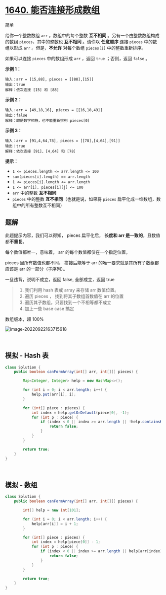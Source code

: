 # [1640. 能否连接形成数组](https://leetcode.cn/problems/check-array-formation-through-concatenation/)

简单

给你一个整数数组 `arr` ，数组中的每个整数 **互不相同** 。另有一个由整数数组构成的数组 `pieces`，其中的整数也 **互不相同** 。请你以 **任意顺序** 连接 `pieces` 中的数组以形成 `arr` 。但是，**不允许** 对每个数组 `pieces[i]` 中的整数重新排序。

如果可以连接 `pieces` 中的数组形成 `arr` ，返回 `true` ；否则，返回 `false` 。

 

**示例 1：**

```
输入：arr = [15,88], pieces = [[88],[15]]
输出：true
解释：依次连接 [15] 和 [88]
```

**示例 2：**

```
输入：arr = [49,18,16], pieces = [[16,18,49]]
输出：false
解释：即便数字相符，也不能重新排列 pieces[0]
```

**示例 3：**

```
输入：arr = [91,4,64,78], pieces = [[78],[4,64],[91]]
输出：true
解释：依次连接 [91]、[4,64] 和 [78]
```

 

**提示：**

- `1 <= pieces.length <= arr.length <= 100`
- `sum(pieces[i].length) == arr.length`
- `1 <= pieces[i].length <= arr.length`
- `1 <= arr[i], pieces[i][j] <= 100`
- `arr` 中的整数 **互不相同**
- `pieces` 中的整数 **互不相同**（也就是说，如果将 `pieces` 扁平化成一维数组，数组中的所有整数互不相同）



## 题解

此题提示内容，我们可以得知， pieces 扁平化后， **长度和 arr 是一致的**，且数值都**不重复**。

每个数值都唯一，意味着， arr 的每个数值都仅在一个指定位置。 

pieces  里所有数值也都不同， 拼接后能等于 arr 的唯一要求就是其所有子数组都应该是 arr 的一部分（子序列）。 

一旦违背，说明不成立，返回 false, 全部成立，返回 true

> 1. 我们利用  hash 表或 array  来存储 arr 数值位置。 
> 2. 遍历 pieces ， 找到将其子数组首数值在  arr 的位置
> 3. 遍历其子数组，只要找到一个不相等都不成立
> 4. 加上一些 base case 搞定

数组版本，超 100%

![image-20220922163715618](/Users/alton_z/Desktop/image-20220922163715618.png)

&nbsp;

## 模拟 - Hash 表



```java
class Solution {
    public boolean canFormArray(int[] arr, int[][] pieces) {

        Map<Integer, Integer> help = new HashMap<>();

        for (int i = 0; i < arr.length; i++) {
            help.put(arr[i], i);
        }

        for (int[] piece : pieces) {
            int index = help.getOrDefault(piece[0], -1);
            for (int p : piece) {
                if (index < 0 || index >= arr.length || !help.containsKey(arr[index]) || arr[index++] != p) {
                    return false;
                }
            }
        }

        return true;
    }
}
```



&nbsp;



## 模拟 - 数组

```java
class Solution {
    public boolean canFormArray(int[] arr, int[][] pieces) {

        int[] help = new int[101];

        for (int i = 0; i < arr.length; i++) {
            help[arr[i]] = i + 1;
        }

        for (int[] piece : pieces) {
            int index = help[piece[0]] - 1;
            for (int p : piece) {
                if (index < 0 || index >= arr.length || help[arr[index]] == 0 || arr[index++] != p) {
                    return false;
                }
            }
        }

        return true;
    }
}
```





